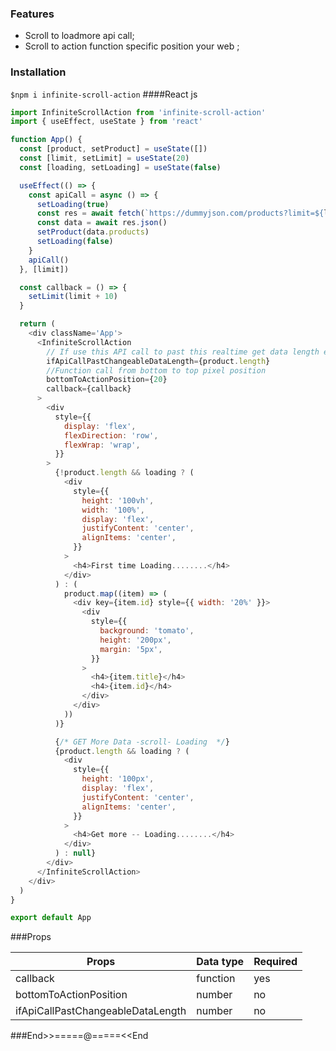 ### Features

- Scroll to loadmore api call;
- Scroll to action function specific position your web ;

### Installation

`$npm i infinite-scroll-action`
####React js

```javascript
import InfiniteScrollAction from 'infinite-scroll-action'
import { useEffect, useState } from 'react'

function App() {
  const [product, setProduct] = useState([])
  const [limit, setLimit] = useState(20)
  const [loading, setLoading] = useState(false)

  useEffect(() => {
    const apiCall = async () => {
      setLoading(true)
      const res = await fetch(`https://dummyjson.com/products?limit=${limit}&skip=0`)
      const data = await res.json()
      setProduct(data.products)
      setLoading(false)
    }
    apiCall()
  }, [limit])

  const callback = () => {
    setLimit(limit + 10)
  }

  return (
    <div className='App'>
      <InfiniteScrollAction
        // If use this API call to past this realtime get data length else don't need
        ifApiCallPastChangeableDataLength={product.length}
        //Function call from bottom to top pixel position
        bottomToActionPosition={20}
        callback={callback}
      >
        <div
          style={{
            display: 'flex',
            flexDirection: 'row',
            flexWrap: 'wrap',
          }}
        >
          {!product.length && loading ? (
            <div
              style={{
                height: '100vh',
                width: '100%',
                display: 'flex',
                justifyContent: 'center',
                alignItems: 'center',
              }}
            >
              <h4>First time Loading........</h4>
            </div>
          ) : (
            product.map((item) => (
              <div key={item.id} style={{ width: '20%' }}>
                <div
                  style={{
                    background: 'tomato',
                    height: '200px',
                    margin: '5px',
                  }}
                >
                  <h4>{item.title}</h4>
                  <h4>{item.id}</h4>
                </div>
              </div>
            ))
          )}

          {/* GET More Data -scroll- Loading  */}
          {product.length && loading ? (
            <div
              style={{
                height: '100px',
                display: 'flex',
                justifyContent: 'center',
                alignItems: 'center',
              }}
            >
              <h4>Get more -- Loading........</h4>
            </div>
          ) : null}
        </div>
      </InfiniteScrollAction>
    </div>
  )
}

export default App
```

###Props

| Props                             | Data type | Required |
| --------------------------------- | --------- | -------- |
| callback                          | function  | yes      |
| bottomToActionPosition            | number    | no       |
| ifApiCallPastChangeableDataLength | number    | no       |

###End>>=====@=====<<End
